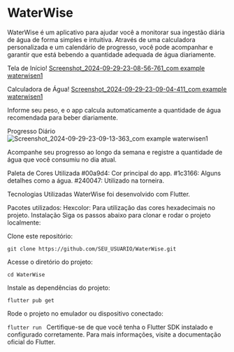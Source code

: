 # WaterWise

WaterWise é um aplicativo para ajudar você a monitorar sua ingestão diária de água de forma simples e intuitiva. Através de uma calculadora personalizada e um calendário de progresso, você pode acompanhar e garantir que está bebendo a quantidade adequada de água diariamente.

Tela de Início!
[Screenshot_2024-09-29-23-08-56-761_com example waterwisen1](https://github.com/user-attachments/assets/a2d74f3d-506c-444f-b4bd-1d842d6ffb05)

Calculadora de Água!
[Screenshot_2024-09-29-23-09-04-411_com example waterwisen1](https://github.com/user-attachments/assets/e0023ac3-7f3b-4da8-ad34-80af634b4fd1)

Informe seu peso, e o app calcula automaticamente a quantidade de água recomendada para beber diariamente.

Progresso Diário
![Screenshot_2024-09-29-23-09-13-363_com example waterwisen1](https://github.com/user-attachments/assets/1de3c3a2-ff04-425a-9fd8-cc47d13ac288)

Acompanhe seu progresso ao longo da semana e registre a quantidade de água que você consumiu no dia atual.

Paleta de Cores Utilizada
#00a9d4: Cor principal do app.
#1c3166: Alguns detalhes como a água.
#240047: Utilizado na torneira.

Tecnologias Utilizadas
WaterWise foi desenvolvido com Flutter.

Pacotes utilizados:
Hexcolor: Para utilização das cores hexadecimais no projeto.
Instalação
Siga os passos abaixo para clonar e rodar o projeto localmente:

Clone este repositório:


`git clone https://github.com/SEU_USUARIO/WaterWise.git`

Acesse o diretório do projeto:

`cd WaterWise`

Instale as dependências do projeto:

`flutter pub get`

Rode o projeto no emulador ou dispositivo conectado:

`flutter run
`
Certifique-se de que você tenha o Flutter SDK instalado e configurado corretamente. Para mais informações, visite a documentação oficial do Flutter.

